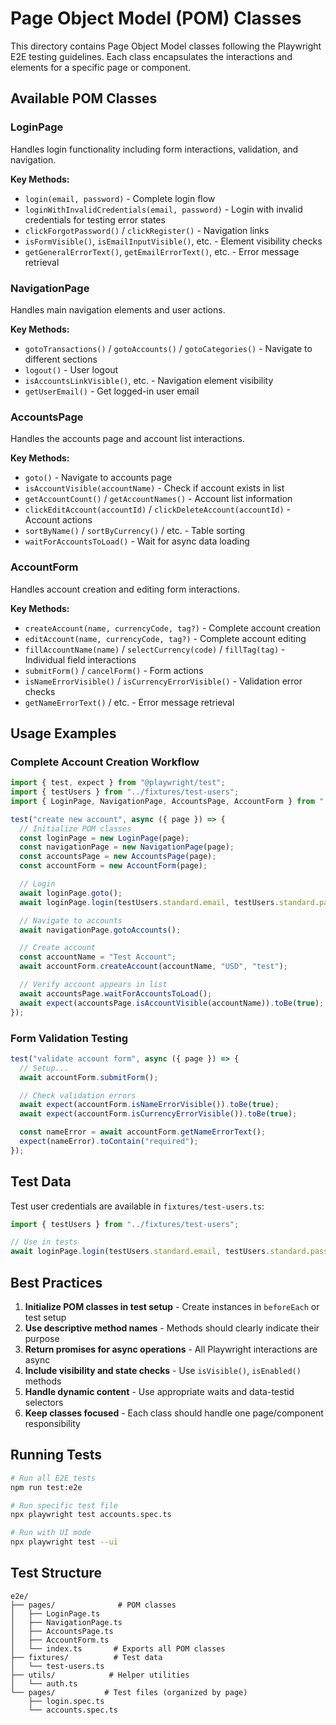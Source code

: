 # Page Object Model (POM) Classes

This directory contains Page Object Model classes following the Playwright E2E testing guidelines. Each class encapsulates the interactions and elements for a specific page or component.

## Available POM Classes

### LoginPage
Handles login functionality including form interactions, validation, and navigation.

**Key Methods:**
- `login(email, password)` - Complete login flow
- `loginWithInvalidCredentials(email, password)` - Login with invalid credentials for testing error states
- `clickForgotPassword()` / `clickRegister()` - Navigation links
- `isFormVisible()`, `isEmailInputVisible()`, etc. - Element visibility checks
- `getGeneralErrorText()`, `getEmailErrorText()`, etc. - Error message retrieval

### NavigationPage
Handles main navigation elements and user actions.

**Key Methods:**
- `gotoTransactions()` / `gotoAccounts()` / `gotoCategories()` - Navigate to different sections
- `logout()` - User logout
- `isAccountsLinkVisible()`, etc. - Navigation element visibility
- `getUserEmail()` - Get logged-in user email

### AccountsPage
Handles the accounts page and account list interactions.

**Key Methods:**
- `goto()` - Navigate to accounts page
- `isAccountVisible(accountName)` - Check if account exists in list
- `getAccountCount()` / `getAccountNames()` - Account list information
- `clickEditAccount(accountId)` / `clickDeleteAccount(accountId)` - Account actions
- `sortByName()` / `sortByCurrency()` / etc. - Table sorting
- `waitForAccountsToLoad()` - Wait for async data loading

### AccountForm
Handles account creation and editing form interactions.

**Key Methods:**
- `createAccount(name, currencyCode, tag?)` - Complete account creation
- `editAccount(name, currencyCode, tag?)` - Complete account editing
- `fillAccountName(name)` / `selectCurrency(code)` / `fillTag(tag)` - Individual field interactions
- `submitForm()` / `cancelForm()` - Form actions
- `isNameErrorVisible()` / `isCurrencyErrorVisible()` - Validation error checks
- `getNameErrorText()` / etc. - Error message retrieval

## Usage Examples

### Complete Account Creation Workflow
```typescript
import { test, expect } from "@playwright/test";
import { testUsers } from "../fixtures/test-users";
import { LoginPage, NavigationPage, AccountsPage, AccountForm } from "../pages";

test("create new account", async ({ page }) => {
  // Initialize POM classes
  const loginPage = new LoginPage(page);
  const navigationPage = new NavigationPage(page);
  const accountsPage = new AccountsPage(page);
  const accountForm = new AccountForm(page);

  // Login
  await loginPage.goto();
  await loginPage.login(testUsers.standard.email, testUsers.standard.password);

  // Navigate to accounts
  await navigationPage.gotoAccounts();

  // Create account
  const accountName = "Test Account";
  await accountForm.createAccount(accountName, "USD", "test");

  // Verify account appears in list
  await accountsPage.waitForAccountsToLoad();
  await expect(accountsPage.isAccountVisible(accountName)).toBe(true);
});
```

### Form Validation Testing
```typescript
test("validate account form", async ({ page }) => {
  // Setup...
  await accountForm.submitForm();

  // Check validation errors
  await expect(accountForm.isNameErrorVisible()).toBe(true);
  await expect(accountForm.isCurrencyErrorVisible()).toBe(true);

  const nameError = await accountForm.getNameErrorText();
  expect(nameError).toContain("required");
});
```

## Test Data
Test user credentials are available in `fixtures/test-users.ts`:

```typescript
import { testUsers } from "../fixtures/test-users";

// Use in tests
await loginPage.login(testUsers.standard.email, testUsers.standard.password);
```

## Best Practices

1. **Initialize POM classes in test setup** - Create instances in `beforeEach` or test setup
2. **Use descriptive method names** - Methods should clearly indicate their purpose
3. **Return promises for async operations** - All Playwright interactions are async
4. **Include visibility and state checks** - Use `isVisible()`, `isEnabled()` methods
5. **Handle dynamic content** - Use appropriate waits and data-testid selectors
6. **Keep classes focused** - Each class should handle one page/component responsibility

## Running Tests

```bash
# Run all E2E tests
npm run test:e2e

# Run specific test file
npx playwright test accounts.spec.ts

# Run with UI mode
npx playwright test --ui
```

## Test Structure
```
e2e/
├── pages/              # POM classes
│   ├── LoginPage.ts
│   ├── NavigationPage.ts
│   ├── AccountsPage.ts
│   ├── AccountForm.ts
│   └── index.ts       # Exports all POM classes
├── fixtures/          # Test data
│   └── test-users.ts
├── utils/            # Helper utilities
│   └── auth.ts
└── pages/           # Test files (organized by page)
    ├── login.spec.ts
    └── accounts.spec.ts
```
